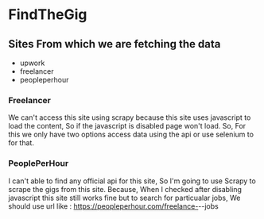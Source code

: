 # FindTheGig

## Sites From which we are fetching the data
 * upwork
 * freelancer
 * peopleperhour
 
### Freelancer
We can't access this site using scrapy because this site uses javascript to
load the content, So if the javascript is disabled page won't load.
So, For this we only have two options access data using the api or use 
selenium to for that.

### PeoplePerHour
I can't able to find any official api for this site, So I'm going to use
Scrapy to scrape the gigs from this site. Because, When I checked after 
disabling javascript this site still works fine but to search for particualar 
jobs, We should use url like :
                https://peopleperhour.com/freelance-<topic>-<name>-jobs